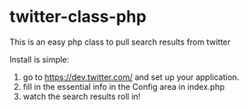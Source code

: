 twitter-class-php
=================

This is an easy php class to pull search results from twitter

Install is simple: 

1. go to https://dev.twitter.com/ and set up your application.
2. fill in the essential info in the Config area in index.php
3. watch the search results roll in!
